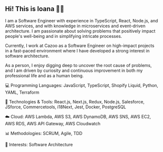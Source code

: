## Hi! This is Ioana 👋🏻

I am a Software Engineer with experience in TypeScript, React, Node.js, and AWS services, and with knowledge in microservices and event-driven architecture. I am passionate about solving problems that positively impact people's well-being and in simplifying intricate processes.

Currently, I work at Cazoo as a Software Engineer on high-impact projects in a fast-paced environment where I have developed a strong interest in software architecture.

As a person, I enjoy digging deep to uncover the root cause of problems, and I am driven by curiosity and continuous improvement in both my professional life and as a human being.

💻 Programming Languages: JavaScript, TypeScript, Shopify Liquid, Python, YAML, Terraform

🔧 Technologies & Tools: React.js, Next.js, Redux, Node.js, Salesforce, JSforce, Commercetools, i18Next, Jest, Docker, PostgreSQL

☁️ Cloud: AWS Lambda, AWS S3, AWS DynamoDB, AWS SNS, AWS EC2, AWS RDS, AWS API Gateway, AWS Cloudwatch

📊 Methodologies: SCRUM, Agile, TDD

🤔 Interests: Software Architecture

<!--
**cicomsa/cicomsa** is a ✨ _special_ ✨ repository because its `README.md` (this file) appears on your GitHub profile.

Here are some ideas to get you started:

- 🔭 I’m currently working on ...
- 🌱 I’m currently learning ...
- 👯 I’m looking to collaborate on ...
- 🤔 I’m looking for help with ...
- 💬 Ask me about ...
- 📫 How to reach me: ...
- 😄 Pronouns: ...
- ⚡ Fun fact: ...
-->
